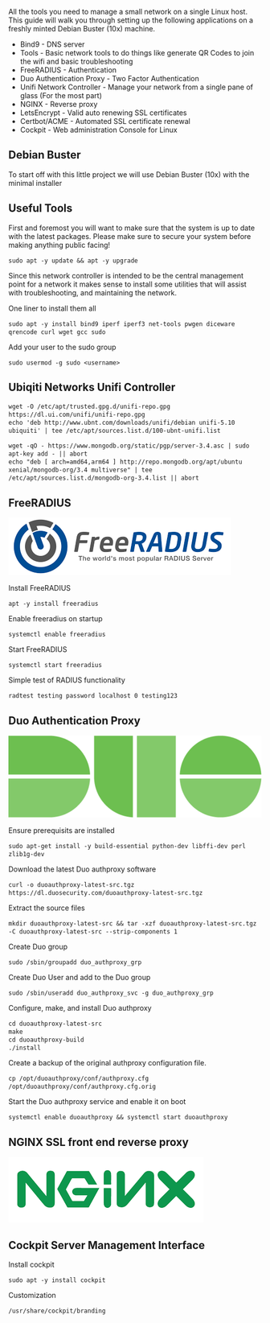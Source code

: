 All the tools you need to manage a small network on a single Linux host. This guide will walk you through setting up the following applications on a freshly minted Debian Buster (10x) machine.

* Bind9 - DNS server
* Tools - Basic network tools to do things like generate QR Codes to join the wifi and basic troubleshooting
* FreeRADIUS - Authentication
* Duo Authentication Proxy - Two Factor Authentication
* Unifi Network Controller - Manage your network from a single pane of glass (For the most part)
* NGINX - Reverse proxy
* LetsEncrypt - Valid auto renewing SSL certificates
* Certbot/ACME - Automated SSL certificate renewal
* Cockpit - Web administration Console for Linux

## Debian Buster

To start off with this little project we will use Debian Buster (10x) with the minimal installer

## Useful Tools

First and foremost you will want to make sure that the system is up to date with the latest packages. Please make sure to secure your system before making anything public facing!

```
sudo apt -y update && apt -y upgrade
```

Since this network controller is intended to be the central management point for a network it makes sense to install some utilities that will assist with troubleshooting, and maintaining the network.

One liner to install them all
```
sudo apt -y install bind9 iperf iperf3 net-tools pwgen diceware qrencode curl wget gcc sudo
```

Add your user to the sudo group
```
sudo usermod -g sudo <username>
```

## Ubiqiti Networks Unifi Controller
```
wget -O /etc/apt/trusted.gpg.d/unifi-repo.gpg https://dl.ui.com/unifi/unifi-repo.gpg
echo 'deb http://www.ubnt.com/downloads/unifi/debian unifi-5.10 ubiquiti' | tee /etc/apt/sources.list.d/100-ubnt-unifi.list
```

```
wget -qO - https://www.mongodb.org/static/pgp/server-3.4.asc | sudo apt-key add - || abort
echo "deb [ arch=amd64,arm64 ] http://repo.mongodb.org/apt/ubuntu xenial/mongodb-org/3.4 multiverse" | tee /etc/apt/sources.list.d/mongodb-org-3.4.list || abort
```
## FreeRADIUS
![Logo](/assets/images/freeradius.png)

Install FreeRADIUS
```
apt -y install freeradius
```

Enable freeradius on startup

```
systemctl enable freeradius
```

Start FreeRADIUS
```
systemctl start freeradius
```

Simple test of RADIUS functionality
```
radtest testing password localhost 0 testing123
```

## Duo Authentication Proxy
![Logo](/assets/images/duo.png)

Ensure prerequisits are installed

```
sudo apt-get install -y build-essential python-dev libffi-dev perl zlib1g-dev
```

Download the latest Duo authproxy software

```
curl -o duoauthproxy-latest-src.tgz https://dl.duosecurity.com/duoauthproxy-latest-src.tgz
```

Extract the source files

```
mkdir duoauthproxy-latest-src && tar -xzf duoauthproxy-latest-src.tgz -C duoauthproxy-latest-src --strip-components 1
```

Create Duo group

```
sudo /sbin/groupadd duo_authproxy_grp
```

Create Duo User and add to the Duo group

```
sudo /sbin/useradd duo_authproxy_svc -g duo_authproxy_grp
```


Configure, make, and install Duo authproxy
```
cd duoauthproxy-latest-src
make
cd duoauthproxy-build
./install
```

Create a backup of the original authproxy configuration file.
```
cp /opt/duoauthproxy/conf/authproxy.cfg /opt/duoauthproxy/conf/authproxy.cfg.orig
```
Start the Duo authproxy service and enable it on boot

```
systemctl enable duoauthproxy && systemctl start duoauthproxy
```

## NGINX SSL front end reverse proxy
![Logo](/assets/images/nginx.png)

## Cockpit Server Management Interface

Install cockpit
```
sudo apt -y install cockpit
```

Customization
```
/usr/share/cockpit/branding
```
